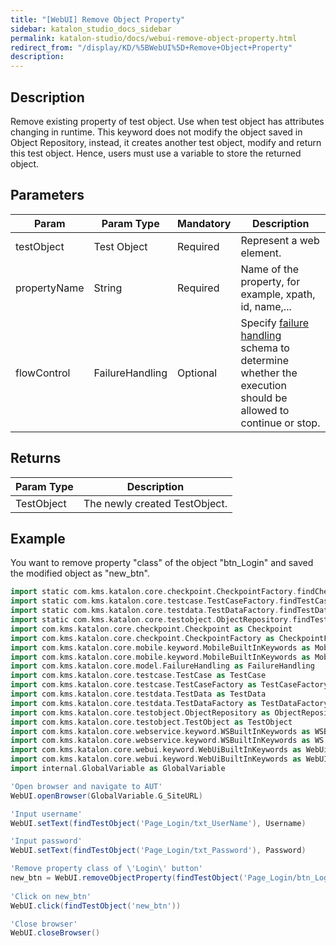 ```yaml
---
title: "[WebUI] Remove Object Property" 
sidebar: katalon_studio_docs_sidebar
permalink: katalon-studio/docs/webui-remove-object-property.html 
redirect_from: "/display/KD/%5BWebUI%5D+Remove+Object+Property" 
description: 
---
```

Description  
-------------

Remove existing property of test object. Use when test object has attributes changing in runtime. This keyword does not modify the object saved in Object Repository, instead, it creates another test object, modify and return this test object. Hence, users must use a variable to store the returned object.

Parameters  
------------

| Param | Param Type | Mandatory | Description |
| --- | --- | --- | --- |
| testObject | Test Object | Required | Represent a web element. |
| propertyName | String | Required | Name of the property, for example, xpath, id, name,... |
| flowControl | FailureHandling | Optional | Specify [failure handling](https://docs.katalon.com/x/qAAM) schema to determine whether the execution should be allowed to continue or stop. |

Returns
-------

| Param Type | Description |
| --- | --- |
| TestObject | The newly created TestObject. |

Example 
--------

You want to remove property "class" of the object "btn\_Login" and saved the modified object as "new\_btn".

```groovy
import static com.kms.katalon.core.checkpoint.CheckpointFactory.findCheckpoint
import static com.kms.katalon.core.testcase.TestCaseFactory.findTestCase
import static com.kms.katalon.core.testdata.TestDataFactory.findTestData
import static com.kms.katalon.core.testobject.ObjectRepository.findTestObject
import com.kms.katalon.core.checkpoint.Checkpoint as Checkpoint
import com.kms.katalon.core.checkpoint.CheckpointFactory as CheckpointFactory
import com.kms.katalon.core.mobile.keyword.MobileBuiltInKeywords as MobileBuiltInKeywords
import com.kms.katalon.core.mobile.keyword.MobileBuiltInKeywords as Mobile
import com.kms.katalon.core.model.FailureHandling as FailureHandling
import com.kms.katalon.core.testcase.TestCase as TestCase
import com.kms.katalon.core.testcase.TestCaseFactory as TestCaseFactory
import com.kms.katalon.core.testdata.TestData as TestData
import com.kms.katalon.core.testdata.TestDataFactory as TestDataFactory
import com.kms.katalon.core.testobject.ObjectRepository as ObjectRepository
import com.kms.katalon.core.testobject.TestObject as TestObject
import com.kms.katalon.core.webservice.keyword.WSBuiltInKeywords as WSBuiltInKeywords
import com.kms.katalon.core.webservice.keyword.WSBuiltInKeywords as WS
import com.kms.katalon.core.webui.keyword.WebUiBuiltInKeywords as WebUiBuiltInKeywords
import com.kms.katalon.core.webui.keyword.WebUiBuiltInKeywords as WebUI
import internal.GlobalVariable as GlobalVariable

'Open browser and navigate to AUT'
WebUI.openBrowser(GlobalVariable.G_SiteURL)

'Input username'
WebUI.setText(findTestObject('Page_Login/txt_UserName'), Username)

'Input password'
WebUI.setText(findTestObject('Page_Login/txt_Password'), Password)

'Remove property class of \'Login\' button'
new_btn = WebUI.removeObjectProperty(findTestObject('Page_Login/btn_Login'), 'class')
 
'Click on new_btn'
WebUI.click(findTestObject('new_btn'))

'Close browser'
WebUI.closeBrowser()
```